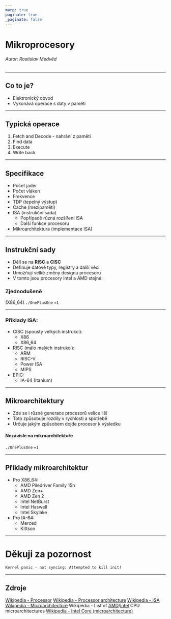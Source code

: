 ```yaml
---
marp: true
paginate: true
_paginate: false
---
```


<!-- class: invert -->
<!-- theme: uncover -->

# Mikroprocesory
###### Autor: Rostislav Medvěd
---
## Co to je?
 * Elektronický obvod
 * Vykonává operace s daty v paměti
---
## Typická operace
1. Fetch and Decode - nahrání z paměti
1. Find data
1. Execute
1. Write back
---
## Specifikace
 * Počet jader
 * Počet vláken
 * Frekvence
 * TDP (tepelný výstup)
 * Cache (mezipaměti)
 * ISA (instrukční sada)
   * Popřípadě různá rozšíření ISA
   * Další funkce procesoru
 * Mikroarchitektura (implementace ISA)
---
## Instrukční sady
 * Dělí se na **RISC** a **CISC**
 * Definuje datové typy, registry a další věci
 * Umožňují velké změny designu procesoru
 * V tomto jsou procesory Intel a AMD stejné:

### Zjednodušeně
(X86_64)
`./OnePlusOne`
`=1`

---
### Příklady ISA:
 * CISC (spousty velkých instrukcí):
   * X86
   * X86_64
 * RISC (málo malých instrukcí):
   * ARM
   * RISC-V
   * Power ISA
   * MIPS
 * EPIC:
   * IA-64 (Itanium)
---
## Mikroarchitektury
 * Zde se i různé generace procesorů velice liší
 * Toto způsobuje rozdíly v rychlosti a spotřebě
 * Určuje jakým způsobem dojde procesor k výsledku
#### Nezávisle na mikroarchitektuře

`./OnePlusOne`
`=1`

---
## Příklady mikroarchitektur
 * Pro X86_64:
   * AMD Piledriver Family 15h
   * AMD Zen+
   * AMD Zen 2
   * Intel NetBurst
   * Intel Haswell
   * Intel Skylake
 * Pro IA-64:
   * Merced
   * Kittson
---
# Děkuji za pozornost
```
Kernel panic - not syncing: Attempted to kill init!
```
---
## Zdroje
[Wikipedia - Processor](https://en.wikipedia.org/wiki/Processor_(computing))
[Wikipedia - Processor architecture](https://en.wikipedia.org/wiki/Processor_architecture)
[Wikipedia - ISA](https://en.wikipedia.org/wiki/Instruction_set_architecture)
[Wikipedia - Microarchitecture](https://en.wikipedia.org/wiki/Microarchitecture)
Wikipedia - List of [AMD](https://en.wikipedia.org/wiki/List_of_AMD_CPU_microarchitectures)/[Intel](https://en.wikipedia.org/wiki/List_of_Intel_CPU_microarchitectures) CPU microarchitectures
[Wikipedia - Intel Core (microarchitecture)](https://en.wikipedia.org/wiki/Intel_Core_(microarchitecture))